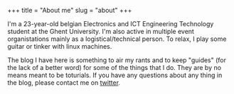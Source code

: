 +++
title = "About me"
slug = "about"
+++

I'm a 23-year-old belgian Electronics and ICT Engineering Technology student at the Ghent University. I'm also active in multiple event organistations mainly as a logistical/technical person. To relax, I play some guitar or tinker with linux machines.

The blog I have here is something to air my rants and to keep "guides" (for the lack of a better word) for some of the things that I do. They are by no means meant to be toturials.
If you have any questions about any thing in the blog, please contact me on [twitter](https://twitter.com/fbegyn).
